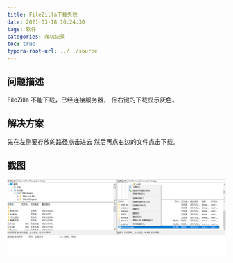 ```yaml
---
title: FileZilla下载失败
date: 2021-03-18 16:24:30
tags: 软件
categories: 爬坑记录
toc: true
typora-root-url: ../../source
---
```

## 问题描述

FileZilla 不能下载，已经连接服务器， 但右键的下载显示灰色。

## 解决方案

先在左侧要存放的路径点击进去 然后再点右边的文件点击下载。

## 截图

![](/images/FileZilla下载失败/2022-12-05-15-20-33.png)